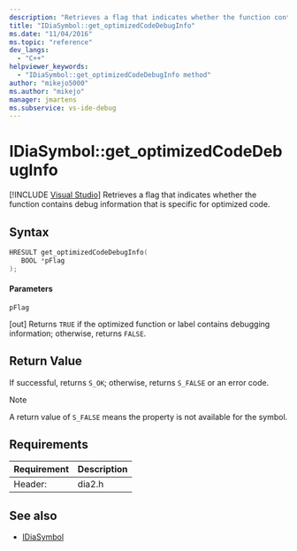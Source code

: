 ```yaml
---
description: "Retrieves a flag that indicates whether the function contains debug information that is specific for optimized code."
title: "IDiaSymbol::get_optimizedCodeDebugInfo"
ms.date: "11/04/2016"
ms.topic: "reference"
dev_langs:
  - "C++"
helpviewer_keywords:
  - "IDiaSymbol::get_optimizedCodeDebugInfo method"
author: "mikejo5000"
ms.author: "mikejo"
manager: jmartens
ms.subservice: vs-ide-debug
---
```

# IDiaSymbol::get_optimizedCodeDebugInfo

 [!INCLUDE [Visual Studio](~/includes/applies-to-version/vs-windows-only.md)]
Retrieves a flag that indicates whether the function contains debug information that is specific for optimized code.

## Syntax

```C++
HRESULT get_optimizedCodeDebugInfo(
   BOOL *pFlag
);
```

#### Parameters
 `pFlag`

[out] Returns `TRUE` if the optimized function or label contains debugging information; otherwise, returns `FALSE`.

## Return Value
 If successful, returns `S_OK`; otherwise, returns `S_FALSE` or an error code.

> [!NOTE]
> A return value of `S_FALSE` means the property is not available for the symbol.

## Requirements

|Requirement|Description|
|-----------------|-----------------|
|Header:|dia2.h|

## See also
- [IDiaSymbol](../../debugger/debug-interface-access/idiasymbol.md)
